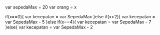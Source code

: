 var sepedaMax = 20
var orang = x

if(x==0){
	var kecepatan = var SepedaMax
}else if(x>2){
	var kecepatan = var SepedaMax - 5
}else if(x==4){
	var kecepatan = var SepedaMax - 7
}else{
	var kecepatan = var SepedaMax - 2